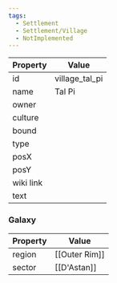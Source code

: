```yaml
---
tags:
  - Settlement
  - Settlement/Village
  - NotImplemented
---
```


| Property  | Value          |
| --------- | -------------- |
| id        | village_tal_pi |
| name      | Tal Pi         |
| owner     |                |
| culture   |                |
| bound     |                |
| type      |                |
| posX      |                |
| posY      |                |
| wiki link |                |
| text      |                |

### Galaxy
| Property | Value         |
| -------- | ------------- |
| region   | [[Outer Rim]] |
| sector   | [[D'Astan]]   |
